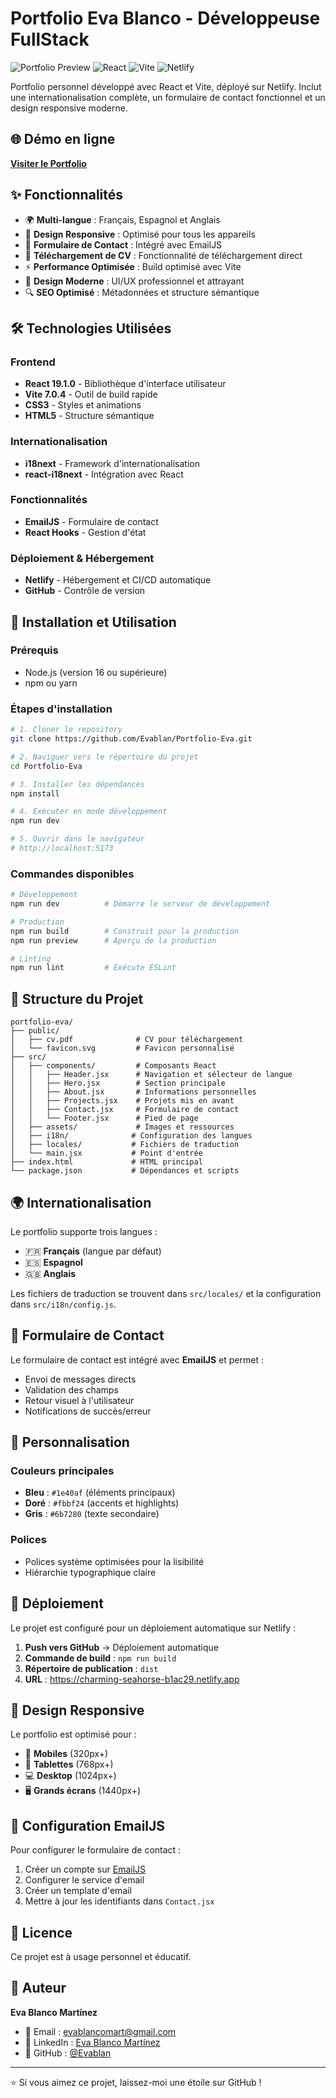 # Portfolio Eva Blanco - Développeuse FullStack

![Portfolio Preview](https://img.shields.io/badge/Status-Live-brightgreen)
![React](https://img.shields.io/badge/React-19.1.0-blue)
![Vite](https://img.shields.io/badge/Vite-7.0.4-purple)
![Netlify](https://img.shields.io/badge/Deploy-Netlify-00C7B7)

Portfolio personnel développé avec React et Vite, déployé sur Netlify. Inclut une internationalisation complète, un formulaire de contact fonctionnel et un design responsive moderne.

## 🌐 Démo en ligne

**[Visiter le Portfolio](https://charming-seahorse-b1ac29.netlify.app)**

## ✨ Fonctionnalités

- 🌍 **Multi-langue** : Français, Espagnol et Anglais
- 📱 **Design Responsive** : Optimisé pour tous les appareils
- 📧 **Formulaire de Contact** : Intégré avec EmailJS
- 📄 **Téléchargement de CV** : Fonctionnalité de téléchargement direct
- ⚡ **Performance Optimisée** : Build optimisé avec Vite
- 🎨 **Design Moderne** : UI/UX professionnel et attrayant
- 🔍 **SEO Optimisé** : Métadonnées et structure sémantique

## 🛠️ Technologies Utilisées

### Frontend
- **React 19.1.0** - Bibliothèque d'interface utilisateur
- **Vite 7.0.4** - Outil de build rapide
- **CSS3** - Styles et animations
- **HTML5** - Structure sémantique

### Internationalisation
- **i18next** - Framework d'internationalisation
- **react-i18next** - Intégration avec React

### Fonctionnalités
- **EmailJS** - Formulaire de contact
- **React Hooks** - Gestion d'état

### Déploiement & Hébergement
- **Netlify** - Hébergement et CI/CD automatique
- **GitHub** - Contrôle de version

## 🚀 Installation et Utilisation

### Prérequis
- Node.js (version 16 ou supérieure)
- npm ou yarn

### Étapes d'installation

```bash
# 1. Cloner le repository
git clone https://github.com/Evablan/Portfolio-Eva.git

# 2. Naviguer vers le répertoire du projet
cd Portfolio-Eva

# 3. Installer les dépendances
npm install

# 4. Exécuter en mode développement
npm run dev

# 5. Ouvrir dans le navigateur
# http://localhost:5173
```

### Commandes disponibles

```bash
# Développement
npm run dev          # Démarre le serveur de développement

# Production
npm run build        # Construit pour la production
npm run preview      # Aperçu de la production

# Linting
npm run lint         # Exécute ESLint
```

## 📁 Structure du Projet

```
portfolio-eva/
├── public/
│   ├── cv.pdf              # CV pour téléchargement
│   └── favicon.svg         # Favicon personnalisé
├── src/
│   ├── components/         # Composants React
│   │   ├── Header.jsx      # Navigation et sélecteur de langue
│   │   ├── Hero.jsx        # Section principale
│   │   ├── About.jsx       # Informations personnelles
│   │   ├── Projects.jsx    # Projets mis en avant
│   │   ├── Contact.jsx     # Formulaire de contact
│   │   └── Footer.jsx      # Pied de page
│   ├── assets/             # Images et ressources
│   ├── i18n/              # Configuration des langues
│   ├── locales/           # Fichiers de traduction
│   └── main.jsx           # Point d'entrée
├── index.html             # HTML principal
└── package.json           # Dépendances et scripts
```

## 🌍 Internationalisation

Le portfolio supporte trois langues :

- 🇫🇷 **Français** (langue par défaut)
- 🇪🇸 **Espagnol**
- 🇬🇧 **Anglais**

Les fichiers de traduction se trouvent dans `src/locales/` et la configuration dans `src/i18n/config.js`.

## 📧 Formulaire de Contact

Le formulaire de contact est intégré avec **EmailJS** et permet :

- Envoi de messages directs
- Validation des champs
- Retour visuel à l'utilisateur
- Notifications de succès/erreur

## 🎨 Personnalisation

### Couleurs principales
- **Bleu** : `#1e40af` (éléments principaux)
- **Doré** : `#fbbf24` (accents et highlights)
- **Gris** : `#6b7280` (texte secondaire)

### Polices
- Polices système optimisées pour la lisibilité
- Hiérarchie typographique claire

## 🚀 Déploiement

Le projet est configuré pour un déploiement automatique sur Netlify :

1. **Push vers GitHub** → Déploiement automatique
2. **Commande de build** : `npm run build`
3. **Répertoire de publication** : `dist`
4. **URL** : https://charming-seahorse-b1ac29.netlify.app

## 📱 Design Responsive

Le portfolio est optimisé pour :

- 📱 **Mobiles** (320px+)
- 📱 **Tablettes** (768px+)
- 💻 **Desktop** (1024px+)
- 🖥️ **Grands écrans** (1440px+)

## 🔧 Configuration EmailJS

Pour configurer le formulaire de contact :

1. Créer un compte sur [EmailJS](https://www.emailjs.com/)
2. Configurer le service d'email
3. Créer un template d'email
4. Mettre à jour les identifiants dans `Contact.jsx`

## 📄 Licence

Ce projet est à usage personnel et éducatif.

## 👤 Auteur

**Eva Blanco Martínez**
- 📧 Email : evablancomart@gmail.com
- 💼 LinkedIn : [Eva Blanco Martínez](https://www.linkedin.com/in/eva-blanco-mart%C3%ADnez-5a8617158/)
- 🐙 GitHub : [@Evablan](https://github.com/Evablan)

---

⭐ Si vous aimez ce projet, laissez-moi une étoile sur GitHub !
